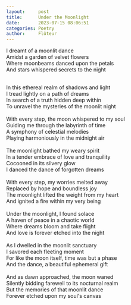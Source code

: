 ```yaml
---
layout:     post
title:      Under the Moonlight
date:       2023-07-15 08:06:51
categories: Poetry
author:     Flûteur
---
```

I dreamt of a moonlit dance
<br>
Amidst a garden of velvet flowers
<br>
Where moonbeams danced upon the petals
<br>
And stars whispered secrets to the night
<br>

<br>
In this ethereal realm of shadows and light
<br>
I tread lightly on a path of dreams
<br>
In search of a truth hidden deep within
<br>
To unravel the mysteries of the moonlit night
<br>

<br>
With every step, the moon whispered to my soul
<br>
Guiding me through the labyrinth of time
<br>
A symphony of celestial melodies
<br>
Playing harmoniously in the midnight air
<br>

<br>
The moonlight bathed my weary spirit
<br>
In a tender embrace of love and tranquility
<br>
Cocooned in its silvery glow
<br>
I danced the dance of forgotten dreams
<br>

<br>
With every step, my worries melted away
<br>
Replaced by hope and boundless joy
<br>
The moonlight lifted the weight from my heart
<br>
And ignited a fire within my very being
<br>

<br>
Under the moonlight, I found solace
<br>
A haven of peace in a chaotic world
<br>
Where dreams bloom and take flight
<br>
And love is forever etched into the night
<br>

<br>
As I dwelled in the moonlit sanctuary
<br>
I savored each fleeting moment
<br>
For like the moon itself, time was but a phase
<br>
And the dance, a beautiful ephemeral gift
<br>

<br>
And as dawn approached, the moon waned
<br>
Silently bidding farewell to its nocturnal realm
<br>
But the memories of that moonlit dance
<br>
Forever etched upon my soul's canvas
